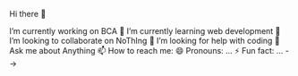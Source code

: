 Hi there 👋


 I’m currently working on BCA
🌱 I’m currently learning web development
👯 I’m looking to collaborate on NoThIng
🤔 I’m looking for help with coding
💬 Ask me about Anything
📫 How to reach me:
😄 Pronouns: ...
⚡ Fun fact: ... -->
